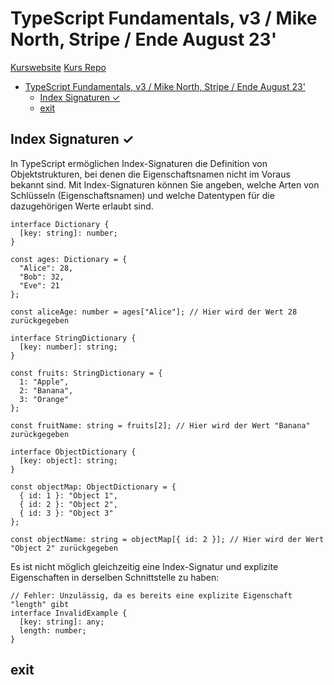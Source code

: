 # TypeScript Fundamentals, v3 / Mike North, Stripe / Ende August 23'

[Kurswebsite](https://www.typescript-training.com/course/fundamentals-v3/)
[Kurs Repo](https://github.com/mike-north/ts-fundamentals-v3)

- [TypeScript Fundamentals, v3 / Mike North, Stripe / Ende August 23'](#typescript-fundamentals-v3--mike-north-stripe--ende-august-23)
  - [Index Signaturen ✓](#index-signaturen-)
  - [exit](#exit)

## Index Signaturen ✓

In TypeScript ermöglichen Index-Signaturen die Definition von Objektstrukturen, bei denen die Eigenschaftsnamen nicht im Voraus bekannt sind. Mit Index-Signaturen können Sie angeben, welche Arten von Schlüsseln (Eigenschaftsnamen) und welche Datentypen für die dazugehörigen Werte erlaubt sind.

```
interface Dictionary {
  [key: string]: number;
}

const ages: Dictionary = {
  "Alice": 28,
  "Bob": 32,
  "Eve": 21
};

const aliceAge: number = ages["Alice"]; // Hier wird der Wert 28 zurückgegeben
```
```
interface StringDictionary {
  [key: number]: string;
}

const fruits: StringDictionary = {
  1: "Apple",
  2: "Banana",
  3: "Orange"
};

const fruitName: string = fruits[2]; // Hier wird der Wert "Banana" zurückgegeben
```
```
interface ObjectDictionary {
  [key: object]: string;
}

const objectMap: ObjectDictionary = {
  { id: 1 }: "Object 1",
  { id: 2 }: "Object 2",
  { id: 3 }: "Object 3"
};

const objectName: string = objectMap[{ id: 2 }]; // Hier wird der Wert "Object 2" zurückgegeben
```
Es ist nicht möglich gleichzeitig eine Index-Signatur und explizite Eigenschaften in derselben Schnittstelle zu haben:
```
// Fehler: Unzulässig, da es bereits eine explizite Eigenschaft "length" gibt
interface InvalidExample {
  [key: string]: any;
  length: number;
}
```

## exit
